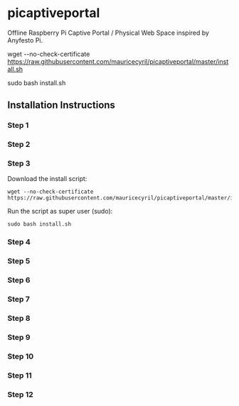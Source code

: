 # picaptiveportal
Offline Raspberry Pi Captive Portal / Physical Web Space inspired by Anyfesto Pi.

wget --no-check-certificate  https://raw.githubusercontent.com/mauricecyril/picaptiveportal/master/install.sh

sudo bash install.sh


## Installation Instructions
### Step 1


### Step 2
### Step 3
Download the install script:
```shell
wget --no-check-certificate  https://raw.githubusercontent.com/mauricecyril/picaptiveportal/master/install.sh
```
Run the script as super user (sudo):
```shell
sudo bash install.sh
```
### Step 4
### Step 5
### Step 6
### Step 7
### Step 8
### Step 9
### Step 10
### Step 11
### Step 12
